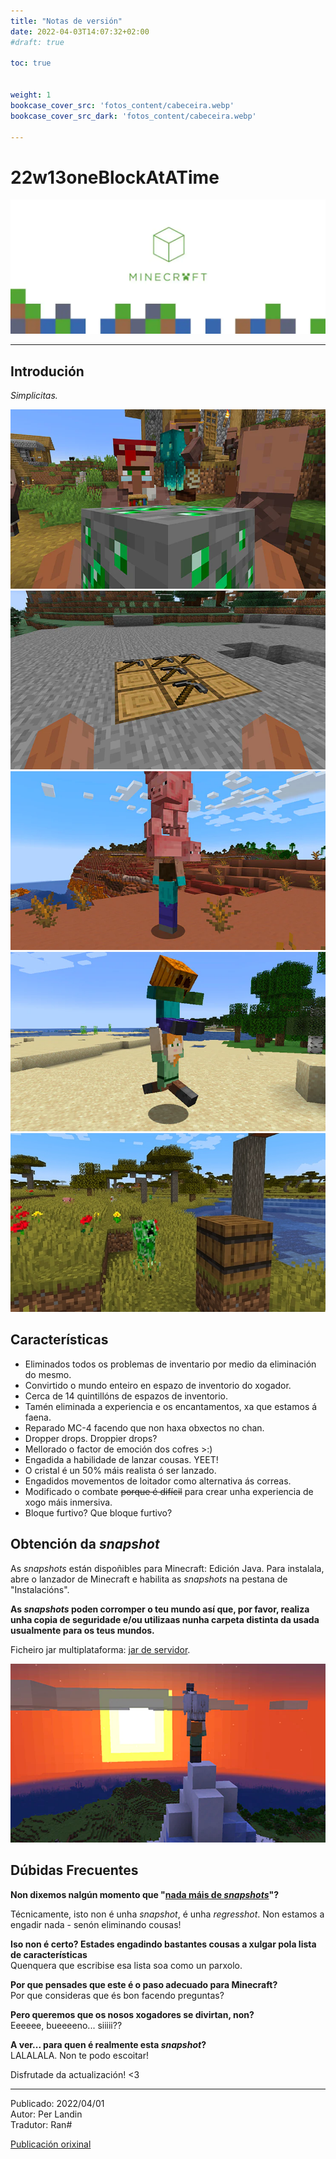 ```yaml
---
title: "Notas de versión"
date: 2022-04-03T14:07:32+02:00
#draft: true

toc: true


weight: 1
bookcase_cover_src: 'fotos_content/cabeceira.webp'
bookcase_cover_src_dark: 'fotos_content/cabeceira.webp'

---
```


# 22w13oneBlockAtATime
<img src="/fotos_content/cabeceira.webp" />

---

## Introdución

*Simplicitas.*

<!--![proba](/fotos_content/minecraft/versions/java/22w13/aprilis_asinus3.webp)-->
<img src="/fotos_content/minecraft/versions/java/22w13/aprilis_asinus1.webp" />
<img src="/fotos_content/minecraft/versions/java/22w13/aprilis_asinus2.webp" />
<img src="/fotos_content/minecraft/versions/java/22w13/aprilis_asinus3.webp" />
<img src="/fotos_content/minecraft/versions/java/22w13/aprilis_asinus4.webp" />
<img src="/fotos_content/minecraft/versions/java/22w13/aprilis_asinus6.jpg" />

## Características

- Eliminados todos os problemas de inventario por medio da eliminación do mesmo.
- Convirtido o mundo enteiro en espazo de inventorio do xogador.
- Cerca de 14 quintillóns de espazos de inventorio.
- Tamén eliminada a experiencia e os encantamentos, xa que estamos á faena.
- Reparado MC-4 facendo que non haxa obxectos no chan.
- Dropper drops. Droppier drops?
- Mellorado o factor de emoción dos cofres >:)
- Engadida a habilidade de lanzar cousas. YEET!
- O cristal é un 50% máis realista ó ser lanzado.
- Engadidos movementos de loitador como alternativa ás correas.
- Modificado o combate ~~porque é difícil~~ para crear unha experiencia de xogo máis inmersiva.
- Bloque furtivo? Que bloque furtivo?

## Obtención da *snapshot*

As *snapshots* están dispoñibles para Minecraft: Edición Java.
Para instalala, abre o lanzador de Minecraft e habilita as *snapshots* na pestana de "Instalacións".

**As *snapshots* poden corromper o teu mundo así que, por favor, realiza unha copia de seguridade e/ou utilizaas nunha carpeta distinta da usada usualmente para os teus mundos.**

Ficheiro jar multiplataforma:
[jar de servidor](https://launcher.mojang.com/v1/objects/5f48eea55c7fd1881d9c63835b15dfb5bbcd3a67/server.jar).
<!--[jar de servidor](/fichs_content/minecraft/versions/22w13/22w13_server.jar).-->

<img src="/fotos_content/minecraft/versions/java/22w13/aprilis_asinus5.webp" />

## Dúbidas Frecuentes

**Non dixemos nalgún momento que "[nada máis de *snapshots*](https://www.minecraft.net/en-us/article/every-update-imaginable-coming-minecraft)"?**
<!--**Non dixemos nalgún momento que "[nada máis de *snapshots*]()"?**-->
Técnicamente, isto non é unha *snapshot*, é unha *regresshot*.
Non estamos a engadir nada - senón eliminando cousas!

**Iso non é certo? Estades engadindo bastantes cousas a xulgar pola lista de características**\
Quenquera que escribise esa lista soa como un parxolo.

**Por que pensades que este é o paso adecuado para Minecraft?**\
Por que consideras que és bon facendo preguntas?

**Pero queremos que os nosos xogadores se divirtan, non?**\
Eeeeee, bueeeeno... siiiii??

**A ver... para quen é realmente esta *snapshot*?**\
LALALALA. Non te podo escoitar!


Disfrutade da actualización! <3

---

Publicado: 2022/04/01\
Autor: Per Landin\
Tradutor: Ran#

[Publicación orixinal](https://www.minecraft.net/en-us/article/mojang-studios-release-new-astonishing-update)
